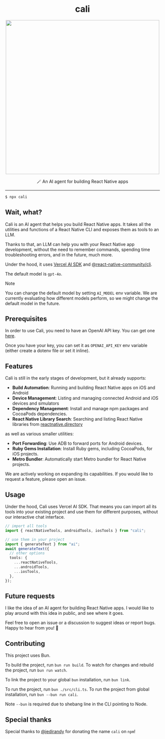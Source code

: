 <div align="center">
  <h1>cali</h1>
</div>

<p align="center">
  <img src="./assets/terminal.png" width="500" />
</p>

<p align="center">
  🪄 An AI agent for building React Native apps 
</p>

---

```bash
$ npx cali
```

## Wait, what?

Cali is an AI agent that helps you build React Native apps. It takes all the utilities and functions of a React Native CLI and exposes them as tools to an LLM.

Thanks to that, an LLM can help you with your React Native app development, without the need to remember commands, spending time troubleshooting errors, and in the future, much more.

Under the hood, it uses [Vercel AI SDK](https://github.com/ai-sdk/ai) and [@react-native-community/cli](https://github.com/react-native-community/cli).

The default model is `gpt-4o`.

> [!NOTE]
> You can change the default model by setting `AI_MODEL` env variable. We are currently
evaluating how different models perform, so we might change the default model in the future.

## Prerequisites

In order to use Cali, you need to have an OpenAI API key. You can get one [here](https://platform.openai.com/api-keys).

Once you have your key, you can set it as `OPENAI_API_KEY` env variable (either create a dotenv file or set it inline).

## Features

Cali is still in the early stages of development, but it already supports:

- **Build Automation**: Running and building React Native apps on iOS and Android
- **Device Management**: Listing and managing connected Android and iOS devices and simulators
- **Dependency Management**: Install and manage npm packages and CocoaPods dependencies.
- **React Native Library Search**: Searching and listing React Native libraries from [reactnative.directory](https://reactnative.directory)

as well as various smaller utilities:

- **Port Forwarding**: Use ADB to forward ports for Android devices.
- **Ruby Gems Installation**: Install Ruby gems, including CocoaPods, for iOS projects.
- **Metro Bundler**: Automatically start Metro bundler for React Native projects.

We are actively working on expanding its capabilities. If you would like to request a feature, please open an issue.

## Usage

Under the hood, Cali uses Vercel AI SDK. That means you can import all its tools into your existing project and use them for different purposes, without our interactive chat interface.

```ts
// import all tools
import { reactNativeTools, androidTools, iosTools } from "cali";

// use them in your project
import { generateText } from "ai";
await generateText({
  // other options
  tools: {
    ...reactNativeTools,
    ...androidTools,
    ...iosTools,
  },
});
```

## Future requests

I like the idea of an AI agent for building React Native apps. I would like to play around with this idea in public, and see where it goes.

Feel free to open an issue or a discussion to suggest ideas or report bugs. Happy to hear from you! 👋

## Contributing

This project uses Bun.

To build the project, run `bun run build`.
To watch for changes and rebuild the project, run `bun run watch`.

To link the project to your global `bun` installation, run `bun link`.

To run the project, run `bun ./src/cli.ts`.
To run the project from global installation, run `bun --bun run cali`.

Note `--bun` is required due to shebang line in the CLI pointing to Node.

## Special thanks

Special thanks to [@jedirandy](https://github.com/jedirandy) for donating the name `cali` on `npm`!

